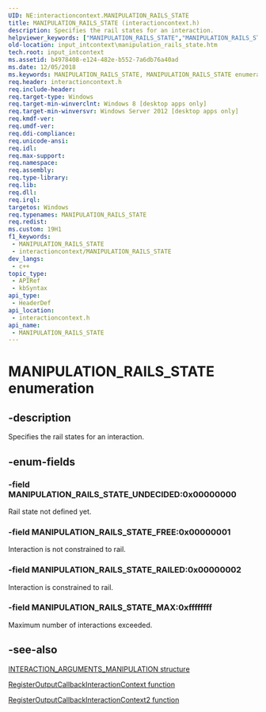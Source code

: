 ```yaml
---
UID: NE:interactioncontext.MANIPULATION_RAILS_STATE
title: MANIPULATION_RAILS_STATE (interactioncontext.h)
description: Specifies the rail states for an interaction.
helpviewer_keywords: ["MANIPULATION_RAILS_STATE","MANIPULATION_RAILS_STATE enumeration","MANIPULATION_RAILS_STATE_FREE","MANIPULATION_RAILS_STATE_MAX","MANIPULATION_RAILS_STATE_RAILED","MANIPULATION_RAILS_STATE_UNDECIDED","input_intcontext.manipulation_rails_state","interactioncontext.manipultion_rails_state","interactioncontext/MANIPULATION_RAILS_STATE","interactioncontext/MANIPULATION_RAILS_STATE_FREE","interactioncontext/MANIPULATION_RAILS_STATE_MAX","interactioncontext/MANIPULATION_RAILS_STATE_RAILED","interactioncontext/MANIPULATION_RAILS_STATE_UNDECIDED"]
old-location: input_intcontext\manipulation_rails_state.htm
tech.root: input_intcontext
ms.assetid: b4978408-e124-482e-b552-7a6db76a40ad
ms.date: 12/05/2018
ms.keywords: MANIPULATION_RAILS_STATE, MANIPULATION_RAILS_STATE enumeration, MANIPULATION_RAILS_STATE_FREE, MANIPULATION_RAILS_STATE_MAX, MANIPULATION_RAILS_STATE_RAILED, MANIPULATION_RAILS_STATE_UNDECIDED, input_intcontext.manipulation_rails_state, interactioncontext.manipultion_rails_state, interactioncontext/MANIPULATION_RAILS_STATE, interactioncontext/MANIPULATION_RAILS_STATE_FREE, interactioncontext/MANIPULATION_RAILS_STATE_MAX, interactioncontext/MANIPULATION_RAILS_STATE_RAILED, interactioncontext/MANIPULATION_RAILS_STATE_UNDECIDED
req.header: interactioncontext.h
req.include-header: 
req.target-type: Windows
req.target-min-winverclnt: Windows 8 [desktop apps only]
req.target-min-winversvr: Windows Server 2012 [desktop apps only]
req.kmdf-ver: 
req.umdf-ver: 
req.ddi-compliance: 
req.unicode-ansi: 
req.idl: 
req.max-support: 
req.namespace: 
req.assembly: 
req.type-library: 
req.lib: 
req.dll: 
req.irql: 
targetos: Windows
req.typenames: MANIPULATION_RAILS_STATE
req.redist: 
ms.custom: 19H1
f1_keywords:
 - MANIPULATION_RAILS_STATE
 - interactioncontext/MANIPULATION_RAILS_STATE
dev_langs:
 - c++
topic_type:
 - APIRef
 - kbSyntax
api_type:
 - HeaderDef
api_location:
 - interactioncontext.h
api_name:
 - MANIPULATION_RAILS_STATE
---
```


# MANIPULATION_RAILS_STATE enumeration


## -description

Specifies the rail states for an interaction.

## -enum-fields

### -field MANIPULATION_RAILS_STATE_UNDECIDED:0x00000000

Rail state not defined yet.

### -field MANIPULATION_RAILS_STATE_FREE:0x00000001

Interaction is not constrained to rail.

### -field MANIPULATION_RAILS_STATE_RAILED:0x00000002

Interaction is constrained to rail.

### -field MANIPULATION_RAILS_STATE_MAX:0xffffffff

Maximum number of interactions exceeded.

## -see-also

[INTERACTION_ARGUMENTS_MANIPULATION structure](ns-interactioncontext-interaction_arguments_manipulation.md)

[RegisterOutputCallbackInteractionContext function](nf-interactioncontext-registeroutputcallbackinteractioncontext.md)

[RegisterOutputCallbackInteractionContext2 function](nf-interactioncontext-registeroutputcallbackinteractioncontext2.md)
